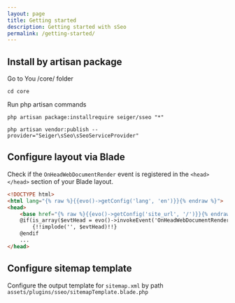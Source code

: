 ```yaml
---
layout: page
title: Getting started
description: Getting started with sSeo
permalink: /getting-started/
---
```


## Install by artisan package

Go to You /core/ folder

```console
cd core
```

Run php artisan commands

```console
php artisan package:installrequire seiger/sseo "*"
```

```console
php artisan vendor:publish --provider="Seiger\sSeo\sSeoServiceProvider"
```

## Configure layout via Blade

Check if the `OnHeadWebDocumentRender` event is registered in the `<head></head>` section of your Blade layout.

```html
<!DOCTYPE html>
<html lang="{% raw %}{{evo()->getConfig('lang', 'en')}}{% endraw %}">
<head>
    <base href="{% raw %}{{evo()->getConfig('site_url', '/')}}{% endraw %}"/>
    @if(is_array($evtHead = evo()->invokeEvent('OnHeadWebDocumentRender')))
        {!!implode('', $evtHead)!!}
    @endif
    ...
</head>
```

## Configure sitemap template

Configure the output template for `sitemap.xml` by path `assets/plugins/sseo/sitemapTemplate.blade.php`
